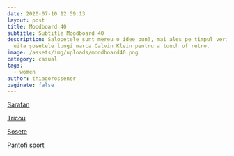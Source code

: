 ```yaml
---
date: 2020-07-10 12:59:13
layout: post
title: Moodboard 40
subtitle: Subtitle Moodboard 40
description: Salopetele sunt mereu o idee bună, mai ales pe timpul verii. Nu
  uita șosetele lungi marca Calvin Klein pentru a touch of retro.
image: /assets/img/uploads/moodboard40.png
category: casual
tags:
  - women
author: thiagorossener
paginate: false
---
```

[Sarafan](http://bit.do/fGxHA)

[Tricou](http://bit.do/fGxHD)

[Sosete](http://bit.do/fGxHE)

[Pantofi sport](http://bit.do/fGxHF)